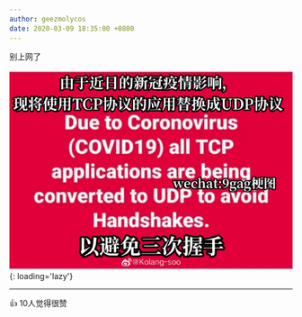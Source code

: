 ```yaml
---
author: geezmolycos
date: 2020-03-09 18:35:00 +0800
---
```


别上网了

![](/assets/images/qq-zone/2020-03-09-covid.jpg){: loading='lazy'}

---
👍 10人觉得很赞
